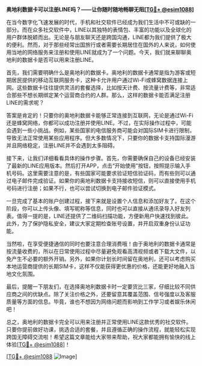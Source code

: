 **奥地利数据卡可以注册LINE吗？——让你随时随地畅聊无阻[[TG💪+ @esim1088](https://t.me/s/esim1088)]**

在当今数字化飞速发展的时代，手机和社交软件已经成为我们生活中不可或缺的一部分。而在众多社交软件中，LINE以其独特的表情包、丰富的功能以及全球化的用户群体脱颖而出。无论是与朋友聊天还是跨国沟通，LINE都为我们提供了极大的便利。然而，对于那些经常出国旅行或者需要长期居住在国外的人来说，如何使用当地的网络服务来注册和使用LINE就成为了一个问题。今天，我们就来聊聊奥地利的数据卡是否可以用来注册LINE。

首先，我们需要明确什么是奥地利的数据卡。奥地利的数据卡通常是指为游客或短期居民提供的移动互联网服务卡，这种卡允许用户通过Wi-Fi或蜂窝数据连接上网。这些数据卡往往提供灵活的套餐选择，比如按天计费、按流量计费等，非常适合那些不想长期绑定某个运营商合约的人群。那么，这样的数据卡能否满足注册LINE的需求呢？

答案是肯定的！只要你的奥地利数据卡能够正常连接到互联网，无论是通过Wi-Fi还是蜂窝网络，你都可以成功注册并使用LINE。不过，在实际操作过程中，可能会遇到一些小挑战。例如，某些国家的电信服务商可能会对国际SIM卡进行限制，导致无法正常使用某些应用程序。但大多数情况下，只要你的数据卡支持国际漫游并且网络稳定，注册LINE并不会遇到太多阻碍。

接下来，让我们详细看看具体的操作步骤。首先，你需要确保自己的设备已经安装了最新的LINE应用版本。然后打开APP，点击“开始使用”按钮，按照提示输入手机号码。这里需要注意的是，有些国家可能要求验证短信验证码，而有些则可以通过电子邮件完成验证。如果你的奥地利数据卡支持接收短信，则可以直接使用手机号码进行注册；如果不行，也可以尝试切换到电子邮件验证模式。

一旦完成了基本的账户创建过程，接下来就是设置个人信息和添加好友了。在这个阶段，你可以上传头像、填写昵称等信息，同时也可以直接从通讯录导入好友列表。值得一提的是，LINE还提供了二维码扫描功能，方便新用户快速找到彼此。此外，为了保护隐私安全，建议大家定期检查账号设置，并开启双重身份认证功能。

当然啦，在享受便捷通信的同时也要注意合理消费哦！由于奥地利的数据卡通常是按流量收费的，所以在日常使用过程中尽量避免观看高清视频或者下载大文件，以免产生不必要的额外开销。另外，如果你计划长时间留在奥地利，还可以考虑购买本地运营商提供的长期SIM卡，这样不仅能获得更优惠的价格，还能更好地融入当地文化氛围。

最后，提醒一下朋友们，在选择奥地利数据卡时一定要货比三家，仔细比较不同供应商之间的优缺点。除了关注价格之外，还要留意其覆盖范围、信号强度以及客服质量等方面的信息。毕竟，谁也不想因为网络问题而影响到工作学习或者娱乐休闲吧！

总之，奥地利的数据卡完全可以用来注册并正常使用LINE这款优秀的社交软件。只要你提前做好功课，挑选合适的套餐，并且遵循正确的操作流程，就能轻松实现跨国无障碍交流啦！希望这篇文章能给大家带来帮助，祝大家都能拥有愉快的线上体验[[TG💪+ @esim1088](https://t.me/s/esim1088)]！

[[TG💪+ @esim1088](https://t.me/s/esim1088) ![Image](https://i.postimg.cc/4NQfJmqS/Snipaste-2025-05-13-00-14-12.png)]